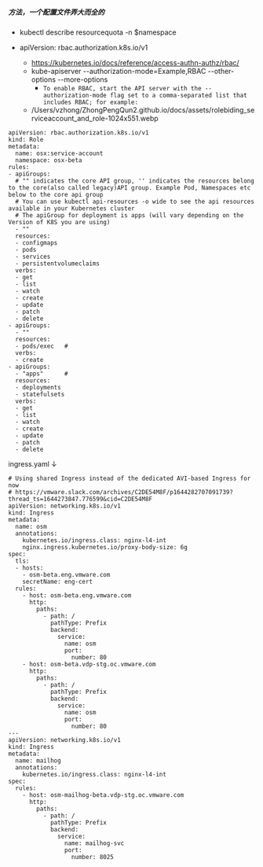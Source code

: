 ##### 方法，一个配置文件弄大而全的

- kubectl describe resourcequota -n $namespace

- apiVersion: rbac.authorization.k8s.io/v1
    - https://kubernetes.io/docs/reference/access-authn-authz/rbac/
    - kube-apiserver --authorization-mode=Example,RBAC --other-options --more-options
        - `To enable RBAC, start the API server with the --authorization-mode flag set to a comma-separated list that includes RBAC; for example:`
    - /Users/vzhong/ZhongPengQun2.github.io/docs/assets/rolebiding_serviceaccount_and_role-1024x551.webp


```
apiVersion: rbac.authorization.k8s.io/v1
kind: Role
metadata:
  name: osx:service-account
  namespace: osx-beta
rules:
- apiGroups:
  # "" indicates the core API group, '' indicates the resources belong to the core(also called legacy)API group. Example Pod, Namespaces etc below to the core api group
  # You can use kubectl api-resources -o wide to see the api resources available in your Kubernetes cluster
  # The apiGroup for deployment is apps (will vary depending on the Version of K8S you are using)
  - ""
  resources:
  - configmaps
  - pods
  - services
  - persistentvolumeclaims
  verbs:
  - get
  - list
  - watch
  - create
  - update
  - patch
  - delete
- apiGroups:
  - ""
  resources:
  - pods/exec   # 
  verbs:
  - create
- apiGroups:
  - "apps"      # 
  resources:
  - deployments
  - statefulsets
  verbs:
  - get
  - list
  - watch
  - create
  - update
  - patch
  - delete
```

ingress.yaml ↓
```
# Using shared Ingress instead of the dedicated AVI-based Ingress for now
# https://vmware.slack.com/archives/C2DE54M8F/p1644282707091739?thread_ts=1644273847.776599&cid=C2DE54M8F
apiVersion: networking.k8s.io/v1
kind: Ingress
metadata:
  name: osm
  annotations:
    kubernetes.io/ingress.class: nginx-l4-int
    nginx.ingress.kubernetes.io/proxy-body-size: 6g
spec:
  tls:
  - hosts:
    - osm-beta.eng.vmware.com
    secretName: eng-cert
  rules:
    - host: osm-beta.eng.vmware.com
      http:
        paths:
          - path: /
            pathType: Prefix
            backend:
              service:
                name: osm
                port:
                  number: 80
    - host: osm-beta.vdp-stg.oc.vmware.com
      http:
        paths:
          - path: /
            pathType: Prefix
            backend:
              service:
                name: osm
                port:
                  number: 80
---
apiVersion: networking.k8s.io/v1
kind: Ingress
metadata:
  name: mailhog
  annotations:
    kubernetes.io/ingress.class: nginx-l4-int
spec:
  rules:
    - host: osm-mailhog-beta.vdp-stg.oc.vmware.com
      http:
        paths:
          - path: /
            pathType: Prefix
            backend:
              service:
                name: mailhog-svc
                port:
                  number: 8025
```